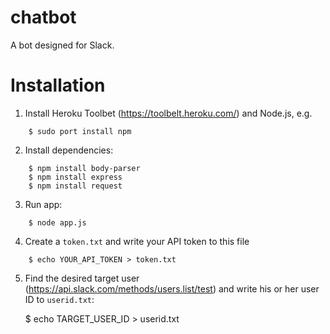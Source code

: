 chatbot
========================================
A bot designed for Slack.


Installation
========================================
1. Install Heroku Toolbet (https://toolbelt.heroku.com/) and Node.js, e.g.

```
    $ sudo port install npm
```

2. Install dependencies:

```
    $ npm install body-parser
    $ npm install express
    $ npm install request
```

3. Run app:

```
    $ node app.js
```

4. Create a `token.txt` and write your API token to this file

```
    $ echo YOUR_API_TOKEN > token.txt
```

5. Find the desired target user (https://api.slack.com/methods/users.list/test) 
   and write his or her user ID to `userid.txt`:

   $ echo TARGET_USER_ID > userid.txt
